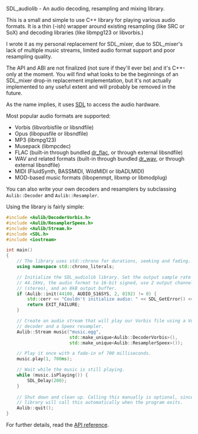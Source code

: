 SDL_audiolib - An audio decoding, resampling and mixing library.

This is a small and simple to use C++ library for playing various audio 
formats. It is a thin (-ish) wrapper around existing resampling (like SRC or 
SoX) and decoding libraries (like libmpg123 or libvorbis.)

I wrote it as my personal replacement for SDL_mixer, due to SDL_mixer's lack 
of multiple music streams, limited audio format support and poor resampling 
quality.

The API and ABI are not finalized (not sure if they'll ever be) and it's 
C++-only at the moment. You will find what looks to be the beginnings of an 
SDL_mixer drop-in replacement implementation, but it's not actually 
implemented to any useful extent and will probably be removed in the future.

As the name implies, it uses [SDL](http://www.libsdl.org) to access the audio 
hardware.

Most popular audio formats are supported:

  * Vorbis (libvorbisfile or libsndfile)
  * Opus (libopusfile or libsndfile)
  * MP3 (libmpg123)
  * Musepack (libmpcdec)
  * FLAC (built-in through bundled
    [dr_flac](https://mackron.github.io/dr_flac), or through external
    libsndfile)
  * WAV and related formats (built-in through bundled
    [dr_wav](https://mackron.github.io/dr_wav), or through external
    libsndfile)
  * MIDI (FluidSynth, BASSMIDI, WildMIDI or libADLMIDI)
  * MOD-based music formats (libopenmpt, libxmp or libmodplug)

You can also write your own decoders and resamplers by subclassing 
`Aulib::Decoder` and `Aulib::Resampler`.

Using the library is fairly simple:

```c++
#include <Aulib/DecoderVorbis.h>
#include <Aulib/ResamplerSpeex.h>
#include <Aulib/Stream.h>
#include <SDL.h>
#include <iostream>

int main()
{
    // The library uses std::chrono for durations, seeking and fading.
    using namespace std::chrono_literals;

    // Initialize the SDL_audiolib library. Set the output sample rate to
    // 44.1kHz, the audio format to 16-bit signed, use 2 output channels
    // (stereo), and an 8kB output buffer.
    if (Aulib::init(44100, AUDIO_S16SYS, 2, 8192) != 0) {
        std::cerr << "Couldn't initialize audio: " << SDL_GetError() << '\n';
        return EXIT_FAILURE;
    }

    // Create an audio stream that will play our Vorbis file using a Vorbis
    // decoder and a Speex resampler.
    Aulib::Stream music("music.ogg",
                        std::make_unique<Aulib::DecoderVorbis>(),
                        std::make_unique<Aulib::ResamplerSpeex>());

    // Play it once with a fade-in of 700 milliseconds.
    music.play(1, 700ms);

    // Wait while the music is still playing.
    while (music.isPlaying()) {
        SDL_Delay(200);
    }
    
    // Shut down and clean up. Calling this manually is optional, since the
    // library will call this automatically when the program exits.
    Aulib::quit();
}
```

For further details, read the 
[API reference](http://realnc.github.io/SDL_audiolib).
